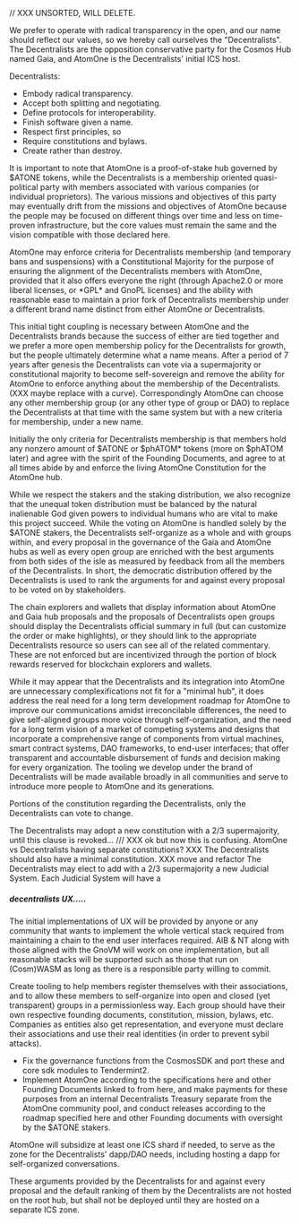 // XXX UNSORTED, WILL DELETE.


We prefer to operate with radical transparency in the open, and our name should
reflect our values, so we hereby call ourselves the "Decentralists". The
Decentralists are the opposition conservative party for the Cosmos Hub named
Gaia, and AtomOne is the Decentralists' initial ICS host. 

Decentralists:
 * Embody radical transparency.
 * Accept both splitting and negotiating.
 * Define protocols for interoperability.
 * Finish software given a name.
 * Respect first principles, so
 * Require constitutions and bylaws.
 * Create rather than destroy.

It is important to note that AtomOne is a proof-of-stake hub governed by $ATONE
tokens, while the Decentralists is a membership oriented quasi-political party
with members associated with various companies (or individual proprietors). The
various missions and objectives of this party may eventually drift from the
missions and objectives of AtomOne because the people may be focused on
different things over time and less on time-proven infrastructure, but the core
values must remain the same and the vision compatible with those declared here.

AtomOne may enforce criteria for Decentralists membership (and temporary bans
and suspensions) with a Constitutional Majority for the purpose of ensuring the
alignment of the Decentralists members with AtomOne, provided that it also
offers everyone the right (through Apache2.0 or more liberal licenses, or
\*GPL\* and GnoPL licenses) and the ability with reasonable ease to maintain a
prior fork of Decentralists membership under a different brand name distinct
from either AtomOne or Decentralists. 

This initial tight coupling is necessary between AtomOne and the Decentralists
brands because the success of either are tied together and we prefer a more
open membership policy for the Decentralists for growth, but the people
ultimately determine what a name means. After a period of 7 years after genesis
the Decentralists can vote via a supermajority or constitutional majority to
become self-sovereign and remove the ability for AtomOne to enforce anything
about the membership of the Decentralists. (XXX maybe replace with a curve).
Correspondingly AtomOne can choose any other membership group (or any other
type of group or DAO) to replace the Decentralists at that time with the same
system but with a new criteria for membership, under a new name.

Initially the only criteria for Decentralists membership is that members hold
any nonzero amount of $ATONE or $phATOM\* tokens (more on $phATOM later) and
agree with the spirit of the Founding Documents, and agree to at all times
abide by and enforce the living AtomOne Constitution for the AtomOne hub.

While we respect the stakers and the staking distribution, we also recognize
that the unequal token distribution must be balanced by the natural inalienable
God given powers to individual humans who are vital to make this project
succeed. While the voting on AtomOne is handled solely by the $ATONE stakers,
the Decentralists self-organize as a whole and with groups within, and every
proposal in the governance of the Gaia and AtomOne hubs as well as every open
group are enriched with the best arguments from both sides of the isle as
measured by feedback from all the members of the Decentralists. In short, the
democratic distribution offered by the Decentralists is used to rank the
arguments for and against every proposal to be voted on by stakeholders.

The chain explorers and wallets that display information about AtomOne and Gaia
hub proposals and the proposals of Decentralists open groups should display the
Decentralists official summary in full (but can customize the order or make
highlights), or they should link to the appropriate Decentralists resource so
users can see all of the related commentary. These are not enforced but are
incentivized through the portion of block rewards reserved for blockchain
explorers and wallets. 

While it may appear that the Decentralists and its integration into AtomOne are
unnecessary complexifications not fit for a "minimal hub", it does address the
real need for a long term development roadmap for AtomOne to improve our
communications amidst irreconcilable differences, the need to give
self-aligned groups more voice through self-organization, and the need for a
long term vision of a market of competing systems and designs that incorporate
a comprehensive range of components from virtual machines, smart contract
systems, DAO frameworks, to end-user interfaces; that offer transparent and
accountable disbursement of funds and decision making for every organization.
The tooling we develop under the brand of Decentralists will be made available
broadly in all communities and serve to introduce more people to AtomOne and
its generations.

Portions of the constitution regarding the Decentralists, only the
Decentralists can vote to change. 

The Decentralists may adopt a new constitution with a 2/3 supermajority, until this clause is revoked... /// XXX ok but now this is confusing. AtomOne vs Decentralists having separate constitutions? 
XXX The Decentralists should also have a minimal constitution.
XXX move and refactor
The Decentralists may elect to add with a 2/3 supermajority a new Judicial System. Each Judicial System will have a 

##### decentralists UX.....
The initial implementations of UX will be provided by anyone or any community
that wants to implement the whole vertical stack required from maintaining a
chain to the end user interfaces required. AIB & NT along with those aligned
with the GnoVM will work on one implementation, but all reasonable stacks
will be supported such as those that run on (Cosm)WASM as long as there is a
responsible party willing to commit.

Create tooling to help members register themselves with their associations,
and to allow these members to self-organize into open and closed (yet
transparent) groups in a permissionless way. Each group should have their
own respective founding documents, constitution, mission, bylaws, etc.
Companies as entities also get representation, and everyone must declare
their associations and use their real identities (in order to prevent sybil
attacks).

 * Fix the governance functions from the CosmosSDK and port these and core sdk
   modules to Tendermint2.
 * Implement AtomOne according to the specifications here and other Founding
   Documents linked to from here, and make payments for these purposes from an
   internal Decentralists Treasury separate from the AtomOne community pool,
   and conduct releases according to the roadmap specified here and other
   Founding documents with oversight by the $ATONE stakers.

AtomOne will subsidize at least one ICS shard if needed, to serve as the zone
for the Decentralists' dapp/DAO needs, including hosting a dapp for
self-organized conversations.

These arguments provided by the Decentralists for and against every proposal
and the default ranking of them by the Decentralists are not hosted on the root
hub, but shall not be deployed until they are hosted on a separate ICS zone. 
